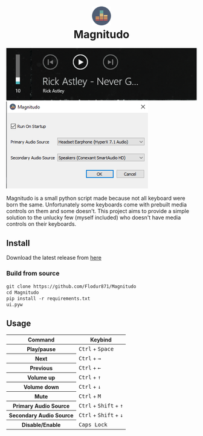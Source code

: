 <h1 align="center">
  <img src="https://raw.githubusercontent.com/Flodur871/Magnitudo/main/icon.png" height="50px"/>
  <br>
  Magnitudo
</h1>

![](https://raw.githubusercontent.com/Flodur871/Magnitudo/main/Screenshots/demo.gif)
![](https://raw.githubusercontent.com/Flodur871/Magnitudo/main/Screenshots/ui.png)

Magnitudo is a small python script made because not all keyboard were born the same. Unfortunately some keyboards come
with prebuilt media controls on them and some doesn't. This project aims to provide a simple solution to the unlucky
few (myself included) who doesn't have media controls on their keyboards.

Install
---------------
Download the latest release from [here](https://github.com/Flodur871/Magnitudo/releases/tag/v0.1)

### Build from source
```
git clone https://github.com/Flodur871/Magnitudo
cd Magnitudo
pip install -r requirements.txt
ui.pyw
```

Usage
---------------

<table>
        <thead>
        <tr>
            <th>Command</th>
            <th>Keybind</th>
        </tr>
    </thead>
    <tbody>
        <tr>
            <th>Play/pause</th>
            <td><kbd>Ctrl</kbd> + <kbd>Space</kbd></td>
        </tr>
        <tr>
            <th>Next</th>
            <td><kbd>Ctrl</kbd> + <kbd>→</kbd></td>
        </tr>
        <tr>
            <th>Previous</th>
            <td><kbd>Ctrl</kbd> + <kbd>←</kbd></td>
        </tr>
        <tr>
            <th>Volume up</th>
            <td><kbd>Ctrl</kbd> + <kbd>↑</kbd></td>
        </tr>
        <tr>
            <th>Volume down</th>
            <td><kbd>Ctrl</kbd> + <kbd>↓</kbd></td>
        </tr>
        <tr>
            <th>Mute</th>
            <td><kbd>Ctrl</kbd> + <kbd>M</kbd></td>
        </tr>
        <tr>
            <th>Primary Audio Source</th>
            <td><kbd>Ctrl</kbd> + <kbd>Shift</kbd> + <kbd>↑</kbd></td>
        </tr>
        <tr>
            <th>Secondary Audio Source</th>
            <td><kbd>Ctrl</kbd> + <kbd>Shift</kbd> + <kbd>↓</kbd></td>
        </tr>
        <tr>
            <th>Disable/Enable</th>
            <td><kbd>Caps Lock</kbd></td>
        </tr>
    </tbody>
</table>
